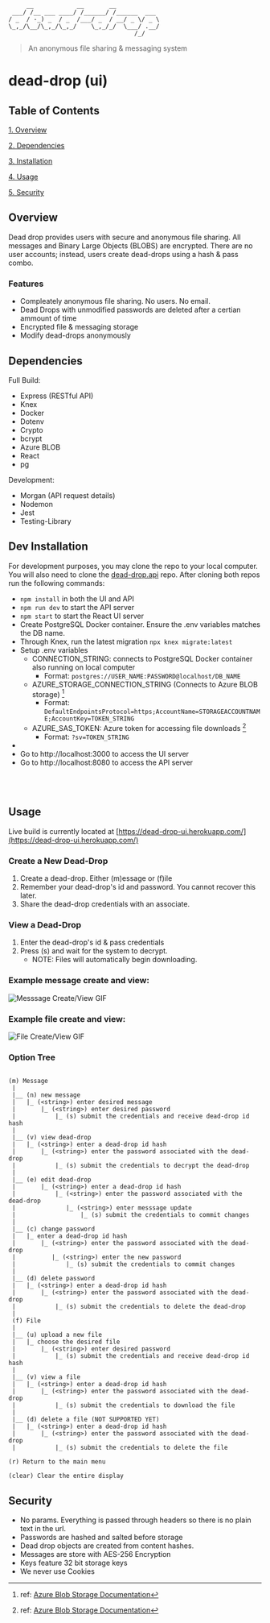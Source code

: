 ```
     __            __       __                
 ___/ /__ ___ ____/ /______/ /______  ___    
/ _  / -_) _  / _  /___/ _  / __/ _ \/ _ \   
\_,_/\__/\_,_/\_,_/    \_,_/_/  \___/ .__/   
                                   /_/
```

> An anonymous file sharing & messaging system

# dead-drop (ui)


## Table of Contents

[1. Overview](#overview)

[2. Dependencies](#dependencies)

[3. Installation](#installation)

[4. Usage](#usage)

[5. Security](#security)

## Overview
Dead drop provides users with secure and anonymous file sharing. All messages and Binary Large Objects (BLOBS) are encrypted. There are no user accounts; instead, users create dead-drops using a hash & pass combo.

### Features
  - Compleately anonymous file sharing. No users. No email.
  - Dead Drops with unmodified passwords are deleted after a certian ammount of time
  - Encrypted file & messaging storage
  - Modify dead-drops anonymously

## Dependencies

Full Build:
- Express (RESTful API)
- Knex
- Docker
- Dotenv
- Crypto
- bcrypt
- Azure BLOB
- React
- pg

Development:
- Morgan (API request details)
- Nodemon
- Jest
- Testing-Library

## Dev Installation
For development purposes, you may clone the repo to your local computer. You will also need to clone the [dead-drop.api](https://github.com/TheMagicNacho/DeadDrop.api) repo. After cloning both repos run the following commands:
- `npm install` in both the UI and API
- `npm run dev` to start the API server
- `npm start` to start the React UI server
- Create PostgreSQL Docker container. Ensure the .env variables matches the DB name.
- Through Knex, run the latest migration `npx knex migrate:latest`
- Setup .env variables
    - CONNECTION_STRING: connects to PostgreSQL Docker container also running on local computer
        - Format: `postgres://USER_NAME:PASSWORD@localhost/DB_NAME`
    - AZURE_STORAGE_CONNECTION_STRING (Connects to Azure BLOB storage) [^1]
        - Format: `DefaultEndpointsProtocol=https;AccountName=STORAGEACCOUNTNAME;AccountKey=TOKEN_STRING`
    - AZURE_SAS_TOKEN: Azure token for accessing file downloads [^2]
        - Format: `?sv=TOKEN_STRING`
- 
- Go to http://localhost:3000 to access the UI server
- Go to http://localhost:8080 to access the API server

<br>
<br>

[^1]: ref: [Azure Blob Storage Documentation](https://docs.microsoft.com/en-us/azure/storage/blobs/storage-quickstart-blobs-nodejs?tabs=environment-variable-windows#copy-your-credentials-from-the-azure-portal)

[^2]: ref: [Azure Blob Storage Documentation](https://docs.microsoft.com/en-us/azure/storage/common/storage-sas-overview)

## Usage
Live build is currently located at [https://dead-drop-ui.herokuapp.com/](https://dead-drop-ui.herokuapp.com/)

### Create a New Dead-Drop
1. Create a dead-drop. Either (m)essage or (f)ile
2. Remember your dead-drop's id and password. You cannot recover this later.
3. Share the dead-drop credentials with an associate.

### View a Dead-Drop
1. Enter the dead-drop's id & pass credentials
2. Press (s) and wait for the system to decrypt.
    - NOTE: Files will automatically begin downloading.

### Example message create and view:

![Messsage Create/View GIF](./message.gif)


### Example file create and view:

![File Create/View GIF](./file.gif)


### Option Tree
```

(m) Message
 |
 |__ (n) new message
 |   |_ (<string>) enter desired message
 |       |_ (<string>) enter desired password
 |           |_ (s) submit the credentials and receive dead-drop id hash
 |
 |__ (v) view dead-drop
 |   |_ (<string>) enter a dead-drop id hash
 |       |_ (<string>) enter the password associated with the dead-drop
 |           |_ (s) submit the credentials to decrypt the dead-drop
 |
 |__ (e) edit dead-drop
 |       |_ (<string>) enter a dead-drop id hash
 |           |_ (<string>) enter the password associated with the dead-drop
 |              |_ (<string>) enter messsage update
 |                  |_ (s) submit the credentials to commit changes
 |
 |__ (c) change password
 |   |_ enter a dead-drop id hash
 |       |_ (<string>) enter the password associated with the dead-drop
 |          |_ (<string>) enter the new password
 |              |_ (s) submit the credentials to commit changes
 |
 |__ (d) delete password
 |   |_ (<string>) enter a dead-drop id hash
 |       |_ (<string>) enter the password associated with the dead-drop
 |           |_ (s) submit the credentials to delete the dead-drop
 |
 (f) File
 |
 |__ (u) upload a new file
 |   |_ choose the desired file
 |       |_ (<string>) enter desired password
 |           |_ (s) submit the credentials and receive dead-drop id hash
 |
 |__ (v) view a file
 |   |_ (<string>) enter a dead-drop id hash
 |       |_ (<string>) enter the password associated with the dead-drop
 |           |_ (s) submit the credentials to download the file
 |
 |__ (d) delete a file (NOT SUPPORTED YET)
 |   |_ (<string>) enter a dead-drop id hash
 |       |_ (<string>) enter the password associated with the dead-drop
 |           |_ (s) submit the credentials to delete the file
 
(r) Return to the main menu

(clear) Clear the entire display 
 ```

## Security
 - No params. Everything is passed through headers so there is no plain text in the url.
 - Passwords are hashed and salted before storage
 - Dead drop objects are created from content hashes.
 - Messages are store with AES-256 Encryption
 - Keys feature 32 bit storage keys
 - We never use Cookies